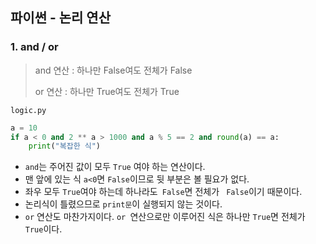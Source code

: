 ## 파이썬 - 논리 연산 



### 1. and / or 



>  and 연산 : 하나만 False여도 전체가 False
>
>  or 연산 : 하나만 True여도 전체가 True



`logic.py`

```python
a = 10
if a < 0 and 2 ** a > 1000 and a % 5 == 2 and round(a) == a:
    print("복잡한 식")
```



- `and`는 주어진 값이 모두 `True` 여야 하는 연산이다.
- 맨 앞에 있는 식 `a<0`면 `False`이므로 뒷 부분은 볼 필요가 없다.
- 좌우 모두 `True`여야 하는데 하나라도` False`면 전체가 ` False`이기 때문이다.
- 논리식이 틀렸으므로 `print문`이 실행되지 않는 것이다.
- `or` 연산도 마찬가지이다. `or `연산으로만 이루어진 식은 하나만 `True`면 전체가 `True`이다.



